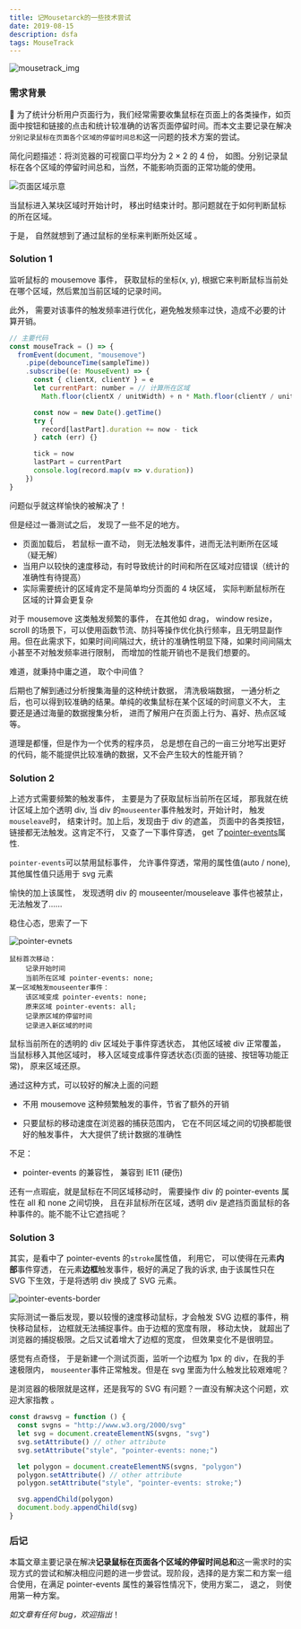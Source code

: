 ```yaml
---
title: 记Mousetarck的一些技术尝试
date: 2019-08-15
description: dsfa
tags: MouseTrack
---
```


![mousetrack_img](https://p5.ssl.qhimg.com/t01771478e667255d55.png)

### 需求背景

🚩 为了统计分析用户页面行为，我们经常需要收集鼠标在页面上的各类操作，如页面中按钮和链接的点击和统计较准确的访客页面停留时间。而本文主要记录在解决`分别记录鼠标在页面各个区域的停留时间总和`这一问题的技术方案的尝试。

简化问题描述：将浏览器的可视窗口平均分为 2 × 2 的 4 份， 如图。分别记录鼠标在各个区域的停留时间总和，当然，不能影响页面的正常功能的使用。

![页面区域示意](https://p5.ssl.qhimg.com/t01752acf18ecbe6aa7.png)

当鼠标进入某块区域时开始计时， 移出时结束计时。那问题就在于如何判断鼠标的所在区域。

于是， 自然就想到了通过鼠标的坐标来判断所处区域 。

### Solution 1

监听鼠标的 mousemove 事件， 获取鼠标的坐标(x, y), 根据它来判断鼠标当前处在哪个区域，然后累加当前区域的记录时间。

此外， 需要对该事件的触发频率进行优化，避免触发频率过快，造成不必要的计算开销。

```javascript
// 主要代码
const mouseTrack = () => {
  fromEvent(document, "mousemove")
    .pipe(debounceTime(sampleTime))
    .subscribe((e: MouseEvent) => {
      const { clientX, clientY } = e
      let currentPart: number = // 计算所在区域
        Math.floor(clientX / unitWidth) + n * Math.floor(clientY / unitHeight)

      const now = new Date().getTime()
      try {
        record[lastPart].duration += now - tick
      } catch (err) {}

      tick = now
      lastPart = currentPart
      console.log(record.map(v => v.duration))
    })
}
```

问题似乎就这样愉快的被解决了！

但是经过一番测试之后， 发现了一些不足的地方。

- 页面加载后， 若鼠标一直不动， 则无法触发事件，进而无法判断所在区域（疑无解）
- 当用户以较快的速度移动，有时导致统计的时间和所在区域对应错误（统计的准确性有待提高）
- 实际需要统计的区域肯定不是简单均分页面的 4 块区域， 实际判断鼠标所在区域的计算会更复杂

对于 mousemove 这类触发频繁的事件， 在其他如 drag， window resize， scroll 的场景下，可以使用函数节流、防抖等操作优化执行频率，且无明显副作用。但在此需求下，如果时间间隔过大，统计的准确性明显下降，如果时间间隔太小甚至不对触发频率进行限制， 而增加的性能开销也不是我们想要的。

难道，就秉持中庸之道， 取个中间值？

后期也了解到通过分析搜集海量的这种统计数据， 清洗极端数据， 一通分析之后，也可以得到较准确的结果。单纯的收集鼠标在某个区域的时间意义不大， 主要还是通过海量的数据搜集分析， 进而了解用户在页面上行为、喜好、热点区域等。

道理是都懂，但是作为一个优秀的程序员， 总是想在自己的一亩三分地写出更好的代码，能不能提供比较准确的数据，又不会产生较大的性能开销？

### Solution 2

上述方式需要频繁的触发事件， 主要是为了获取鼠标当前所在区域， 那我就在统计区域上加个透明 div, 当 div 的`mouseenter`事件触发时，开始计时， 触发`mouseleave`时， 结束计时。加上后，发现由于 div 的遮盖， 页面中的各类按钮，链接都无法触发。这肯定不行， 又查了一下事件穿透， get 了[pointer-events](https://www.w3.org/TR/SVG/interact.html#PointerEventsProperty)属性.

`pointer-events`可以禁用鼠标事件， 允许事件穿透，常用的属性值(auto / none), 其他属性值只适用于 svg 元素

愉快的加上该属性， 发现透明 div 的 mouseenter/mouseleave 事件也被禁止，无法触发了......

稳住心态，思索了一下

![pointer-evnets](https://p3.ssl.qhimg.com/t012d3f90a084507415.png)

```
鼠标首次移动：
	记录开始时间
	当前所在区域 pointer-events: none;
某一区域触发mouseenter事件：
	该区域变成 pointer-events: none;
	原来区域 pointer-events: all;
	记录原区域的停留时间
	记录进入新区域的时间
```

鼠标当前所在的透明的 div 区域处于事件穿透状态， 其他区域被 div 正常覆盖，当鼠标移入其他区域时， 移入区域变成事件穿透状态(页面的链接、按钮等功能正常)， 原来区域还原。

通过这种方式，可以较好的解决上面的问题

- 不用 mousemove 这种频繁触发的事件，节省了额外的开销

- 只要鼠标的移动速度在浏览器的捕获范围内， 它在不同区域之间的切换都能很好的触发事件， 大大提供了统计数据的准确性

不足：

- pointer-events 的兼容性， 兼容到 IE11 (硬伤)

还有一点瑕疵，就是鼠标在不同区域移动时， 需要操作 div 的 pointer-events 属性在 all 和 none 之间切换， 且在非鼠标所在区域，透明 div 是遮挡页面鼠标的各种事件的。能不能不让它遮挡呢？

### Solution 3

其实，是看中了 pointer-events 的`stroke`属性值， 利用它， 可以使得在元素**内部**事件穿透， 在元素**边框**触发事件，极好的满足了我的诉求, 由于该属性只在 SVG 下生效，于是将透明 div 换成了 SVG 元素。

![pointer-events-border](https://p0.ssl.qhimg.com/t01d62897a2fba37bbe.png)

实际测试一番后发现，要以较慢的速度移动鼠标，才会触发 SVG 边框的事件，稍快移动鼠标， 边框就无法捕捉事件。由于边框的宽度有限， 移动太快， 就超出了浏览器的捕捉极限。之后又试着增大了边框的宽度， 但效果变化不是很明显。

感觉有点奇怪， 于是新建一个测试页面，监听一个边框为 1px 的 div，在我的手速极限内， `mouseenter`事件正常触发。但是在 svg 里面为什么触发比较艰难呢？

是浏览器的极限就是这样，还是我写的 SVG 有问题？一直没有解决这个问题，欢迎大家指教 。

```javascript
const drawsvg = function () {
  const svgns = "http://www.w3.org/2000/svg"
  let svg = document.createElementNS(svgns, "svg")
  svg.setAttribute() // other attribute
  svg.setAttribute("style", "pointer-events: none;")

  let polygon = document.createElementNS(svgns, "polygon")
  polygon.setAttribute() // other attribute
  polygon.setAttribute("style", "pointer-events: stroke;")

  svg.appendChild(polygon)
  document.body.appendChild(svg)
}
```

### 后记

本篇文章主要记录在解决**记录鼠标在页面各个区域的停留时间总和**这一需求时的实现方式的尝试和解决相应问题的进一步尝试。现阶段，选择的是方案二和方案一组合使用，在满足 pointer-events 属性的兼容性情况下，使用方案二， 退之， 则使用第一种方案。

_如文章有任何 bug，欢迎指出_！
